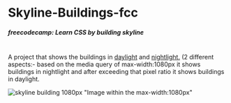 # Skyline-Buildings-fcc 

<h5>freecodecamp: Learn CSS by building skyline</h5> <br>
A project that shows the buildings in <u>daylight</u> and <u>nightlight.</u> (2 different aspects:- based on the media query of max-width:1080px it shows buildings in nightlight and after exceeding that pixel ratio it shows buildings in daylight.

![skyline building 1080px](https://github.com/Dhanesha151001/Skyline-Buildings-fcc/assets/103206429/2d221d28-bb2f-480a-9d24-191015c012ca)
 "Image within the max-width:1080px"
